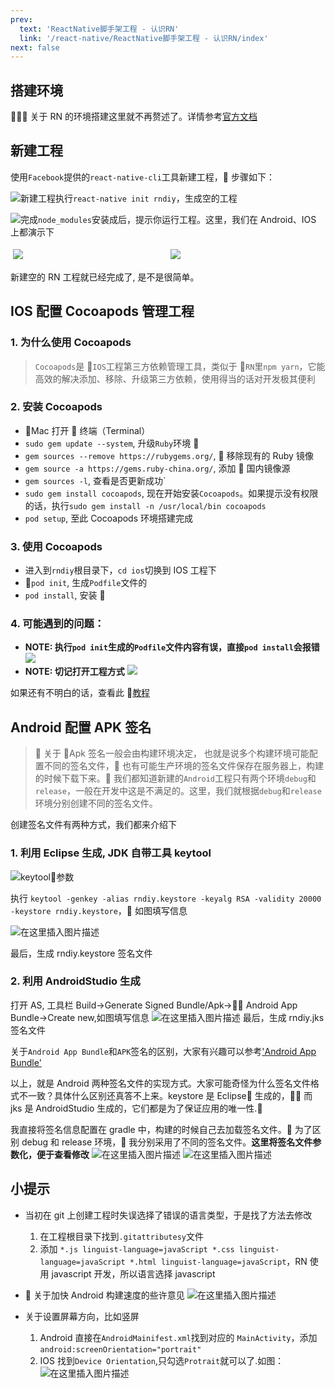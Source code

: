 ```yaml
---
prev: 
  text: 'ReactNative脚手架工程 - 认识RN'
  link: '/react-native/ReactNative脚手架工程 - 认识RN/index'
next: false
---
```

## 搭建环境

 关于 RN 的环境搭建这里就不再赘述了。详情参考[官方文档](https://reactnative.dev/docs/getting-started)

## 新建工程

使用`Facebook`提供的`react-native-cli`工具新建工程， 步骤如下：

![新建工程](93db238bd94930c2a4f9357a0b6b1a46.jpeg)执行`react-native init rndiy`，生成空的工程

![完成](11a715157fed65b75819c4081d4d5e5d.jpeg)`node_modules`安装成后，提示你运行工程。这里，我们在 Android、IOS 上都演示下

<div style="display: flex; align-items: self-end; width: 100%;">
    <img src="./4d5ad5f799018e37b156ec0f26e7bc20.jpeg" style="flex: 1; max-width: 50%; height: auto; object-fit: contain; margin: 4px;"/>
    <img src="./9aebd941d4dd2c6357f5e078d4c4df42.jpeg" style="flex: 1; max-width: 50%; height: auto; object-fit: contain; margin: 4px;"/>
</div>

新建空的 RN 工程就已经完成了, 是不是很简单。

## IOS 配置 Cocoapods 管理工程

### 1. 为什么使用 Cocoapods

> `Cocoapods`是 `IOS`工程第三方依赖管理工具，类似于 `RN`里`npm yarn`，它能高效的解决添加、移除、升级第三方依赖，使用得当的话对开发极其便利

### 2. 安装 Cocoapods

- Mac 打开  终端（Terminal）
- `sudo gem update --system`, 升级`Ruby`环境 
- `gem sources --remove https://rubygems.org/`,  移除现有的 Ruby 镜像
- `gem source -a https://gems.ruby-china.org/`, 添加  国内镜像源
- `gem sources -l`, 查看是否更新成功`
- `sudo gem install cocoapods`, 现在开始安装`Cocoapods`。如果提示没有权限的话，执行`sudo gem install -n /usr/local/bin cocoapods`
- `pod setup`, 至此 Cocoapods 环境搭建完成

### 3. 使用 Cocoapods

- 进入到`rndiy`根目录下，`cd ios`切换到 IOS 工程下
- `pod init`, 生成`Podfile`文件的
- `pod install`, 安装 

### 4. 可能遇到的问题：

- **NOTE: 执行`pod init`生成的`Podfile`文件内容有误，直接`pod install`会报错**
  ![](9e16cc65e55dbded0293939bc14810b8.png)
- **NOTE: 切记打开工程方式**
  ![](d64eaf50743cfd3162e9cd6f2d0a7a20.jpeg)

如果还有不明白的话，查看此 [教程](https://www.jianshu.com/p/0ba9edf8428d)

## Android 配置 APK 签名

>  关于 Apk 签名一般会由构建环境决定， 也就是说多个构建环境可能配置不同的签名文件， 也有可能生产环境的签名文件保存在服务器上，构建的时候下载下来。 我们都知道新建的`Android`工程只有两个环境`debug`和`release`，一般在开发中这是不满足的。这里，我们就根据`debug`和`release`环境分别创建不同的签名文件。

创建签名文件有两种方式，我们都来介绍下

### 1. 利用 Eclipse 生成, JDK 自带工具 keytool

![keytool参数](17bf99e9efb4001d92269ae165035f1d.png)

执行 `keytool -genkey -alias rndiy.keystore -keyalg RSA -validity 20000 -keystore rndiy.keystore`， 如图填写信息

![在这里插入图片描述](236084dffb619dacb3a7273384c6072a.png)

最后，生成 rndiy.keystore 签名文件

### 2. 利用 AndroidStudio 生成

打开 AS, 工具栏 Build->Generate Signed Bundle/Apk-> Android App Bundle->Create new,如图填写信息
![在这里插入图片描述](d6dc3ffee4c9d072d5d46352c5657d8c.png)
最后，生成 rndiy.jks 签名文件

关于`Android App Bundle`和`APK`签名的区别，大家有兴趣可以参考['Android App Bundle'](https://www.jianshu.com/p/3754d4e7f4e5)

以上，就是 Android 两种签名文件的实现方式。大家可能奇怪为什么签名文件格式不一致？具体什么区别还真答不上来。keystore 是 Eclipse 生成的， 而 jks 是 AndroidStudio 生成的，它们都是为了保证应用的唯一性.

我直接将签名信息配置在 gradle 中，构建的时候自己去加载签名文件。 为了区别 debug 和 release 环境， 我分别采用了不同的签名文件。**这里将签名文件参数化，便于查看修改**
![在这里插入图片描述](71b0a794680672f36a103ba4248165d6.png)
![在这里插入图片描述](d9425063a73ad8f71afae8a6e5770ae9.png)

## 小提示

- 当初在 git 上创建工程时失误选择了错误的语言类型，于是找了方法去修改

  1. 在工程根目录下找到`.gitattributesy`文件
  2. 添加 `*.js linguist-language=javaScript *.css linguist-language=javaScript *.html linguist-language=javaScript`，RN 使用 javascript 开发，所以语言选择 javascript

-  关于加快 Android 构建速度的些许意见
  ![在这里插入图片描述](0e33a786beb0e290aa348d5ab405df06.jpeg)

- 关于设置屏幕方向，比如竖屏
  1. Android 直接在`AndroidMainifest.xml`找到对应的 `MainActivity`，添加`android:screenOrientation="portrait"`
  2. IOS 找到`Device Orientation`,只勾选`Protrait`就可以了.如图：
     ![在这里插入图片描述](1cd656141d8596a38df8b8c78f78a9b1.jpeg)
